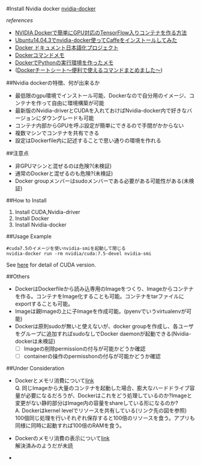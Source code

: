 #Install Nvidia docker
[nvidia-docker](https://github.com/NVIDIA/nvidia-docker)  

*references*  
- [NVIDIA Dockerで簡単にGPU対応のTensorFlow入りコンテナを作る方法](http://www.muo.jp/2016/05/nvidia-docker-tensorflow.html#2016_05_nvidia-docker-tensorflowfn-requirements)  
- [Ubuntu14.04.3でnvidia-docker使ってCaffeをインストールしてみた](http://qiita.com/daxanya1/items/f04c7f75a6d2ecb92b23)  
- [Docker ドキュメント日本語化プロジェクト](http://docs.docker.jp/index.html)  
- [Dockerコマンドメモ](http://qiita.com/curseoff/items/a9e64ad01d673abb6866)  
- [DockerでPythonの実行環境を作ったメモ](http://www.mwsoft.jp/programming/numpy/docker.html)  
- ([Dockerチートシート～便利で使えるコマンドまとめました～](https://academy.gmocloud.com/docker/20151126/911))  

  

##Nvidia dockerの特徴、何が出来るか
- 最低限のgpu環境でインストール可能、Dockerなので自分用のイメージ、コンテナを作って自由に環境構築が可能  
- 最新版のNvidia-driverとCUDAを入れておけばNvidia-docker内で好きなバージョンにダウングレードも可能  
- コンテナ内部からGPUを呼ぶ設定が簡単にできるので手間がかからない  
- 複数マシンでコンテナを共有できる  
- 設定はDockerfile内に記述することで思い通りの環境を作れる  

##注意点  
- 非GPUマシンと混ぜるのは危険?(未検証)  
- 通常のDockerと混ぜるのも危険?(未検証)  
- Docker groupメンバーはsudoメンバーである必要がある可能性がある(未検証)  

##How to Install
1. Install CUDA,Nvidia-driver
2. Install Docker  
3. Install Nvidia-docker  

##Usage Example  
```
#cuda7.5のイメージを使いnvidia-smiを起動して閉じる  
nvidia-docker run -rm nvidia/cuda:7.5-devel nvidia-smi  
```
See [here](https://github.com/NVIDIA/nvidia-docker/wiki/CUDA) for detail of CUDA version.  

##Others
- DockerはDockerfileから読み込専用のImageをつくり、Imageからコンテナを作る。コンテナをImage化することも可能。コンテナをtarファイルにexportすることも可能。  
- Imageは親Imageの上に子Imageを作成可能。(pyenvでいうvirtualenvが可能)  
- Dockerは原則sudoが無いと使えないが、docker groupを作成し、各ユーザをグループに追加すればsudoなしでDocker daemonが起動できる(Nvidia-dockerは未検証)  
  - [ ] Imageの削除permissionの付与が可能かどうか確認  
  - [ ] containerの操作のpermisshonの付与が可能かどうか確認  

##Under Consideration
- Dockerとメモリ消費について[link](http://stackoverflow.com/questions/24702233/docker-container-and-memory-consumption)  
Q. 同じImageから大量のコンテナを起動した場合、膨大なハードドライブ容量が必要になるだろうが、Dockerはこれをどう処理しているのか?Imageと変更がない静的部分はImage内の容量をshareしている形になるのか?  
A. Dockerはkernel levelでリソースを共有している(リンク先の図を参照) 100個同じ処理を行いそれぞれ保存すると100倍のリソースを食う。アプリも同様に同時に起動すれば100倍のRAMを食う。  

- Dockerのメモリ消費の表示について[link](https://github.com/docker/docker/issues/10824)  
解決済みのようだが未読  

-  



